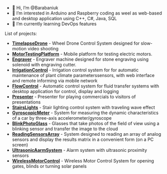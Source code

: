 - 👋 Hi, I’m @Barabaniuk
- 👀 I’m interested in Arduino and Raspberry coding as weel as web-based and desktop application using C++, C#, Java, SQL 
- 🌱 I’m currently learning DevOps features

List of projects:
* [**TimelapseDrone**](https://github.com/Barabaniuk/TimelapseDrone)         - Wheel Drone Control System designed for slow-motion video shooting
* [**MotorTestingPlatform**](https://github.com/Barabaniuk/MotorTestingPlatform)          - Mobile platform for testing electric motors.
* [**Engraver**](https://github.com/Barabaniuk/Engraver)          - Engraver machine designed for stone engraving using solenoid with engraving cutter.
* [**IrrigationControl**](https://github.com/Brabn/IrrigationControl)          - Irrigation control system for for automatic maintenance of plant climate parameterssensors, with web interface and remote informing via mobile network
* [**FlowControl**](https://github.com/Brabn/FlowControl)    - Automatic control system for fluid transfer systems with desktop application for control, display and logging
* [**Presenter**](https://github.com/Brabn/Presenter) - Presenter for playing commercials to visitors of presentations
* [**StairsLights**](https://github.com/Brabn/StairsLights/) - Stair lighting control system with traveling wave effect
* [**GyroscopicMeter**](https://github.com/Brabn/GyroscopicMeter/) - System for measuring the dynamic characteristics of a car by three-axis accelerometer/gyroscope
* [**BlinkPhotoGlass**](https://github.com/Brabn/BlinkPhotoGlasses/) - Glasses that take photos of the field of view using a blinking sensor and transfer the image to the cloud
* [**ReadingSensorsArray**](https://github.com/Brabn/ReadingSensorsArray/) - System designed to reading an array of analog sensors and display the results matrix in a convenient form (on a PC screen)
* [**UltrasonicAarmSystem**](https://github.com/Brabn/UltrasonicAarmSystem/) - Alarm system with ultrasonic proximity sensors
* [**WirelessMotorControl**](https://github.com/Brabn/WirelessMotorControl/) - Wireless Motor Control System for opening gates, blinds or turning solar panels
  
<!---
Barabaniuk/Barabaniuk is a ✨ special ✨ repository because its `README.md` (this file) appears on your GitHub profile.
You can click the Preview link to take a look at your changes.
--->
